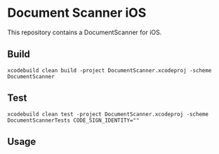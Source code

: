 # Document Scanner iOS

This repository contains a DocumentScanner for iOS.

## Build

```shell
xcodebuild clean build -project DocumentScanner.xcodeproj -scheme DocumentScanner
```

## Test

```shell
xcodebuild clean test -project DocumentScanner.xcodeproj -scheme DocumentScannerTests CODE_SIGN_IDENTITY=""
```

## Usage